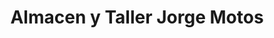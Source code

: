 ---
title: "Almacen y Taller Jorge Motos"
url: /orocue/almacen-y-taller-jorge-motos/
shop: Allgemein
---
